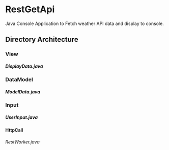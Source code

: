 # RestGetApi
Java Console Application to Fetch weather API data and display to console.

## Directory Architecture
### View
##### DisplayData.java
### DataModel
##### ModelData.java
### Input
##### UserInput.java
#### HttpCall
###### RestWorker.java
